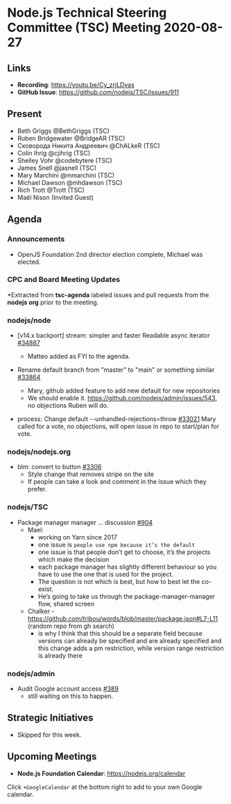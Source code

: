 # Node.js Technical Steering Committee (TSC) Meeting 2020-08-27

## Links


* **Recording**: https://youtu.be/Cy_zrjLDvas
* **GitHub Issue**: https://github.com/nodejs/TSC/issues/911

## Present

* Beth Griggs @BethGriggs (TSC)
* Ruben Bridgewater @BridgeAR (TSC)
* Сковорода Никита Андреевич @ChALkeR (TSC)
* Colin Ihrig @cjihrig (TSC)
* Shelley Vohr @codebytere (TSC)
* James Snell @jasnell (TSC)
* Mary Marchini @mmarchini (TSC)
* Michael Dawson @mhdawson (TSC)
* Rich Trott @Trott (TSC)
* Maël Nison (Invited Guest)

## Agenda

### Announcements

* OpenJS Foundation 2nd director election complete, Michael was elected.

### CPC and Board Meeting Updates

*Extracted from **tsc-agenda** labeled issues and pull requests from the **nodejs org** prior to the meeting.

### nodejs/node

* \[v14.x backport\] stream: simpler and faster Readable async iterator  [#34887](https://github.com/nodejs/node/pull/34887)
  * Matteo added as FYI to the agenda.

* Rename default branch from "master" to "main" or something similar [#33864](https://github.com/nodejs/node/issues/33864)
  * Mary, github added feature to add new default for new repositories
  * We should enable it. https://github.com/nodejs/admin/issues/543, no objections
    Ruben will do.

* process: Change default --unhandled-rejections=throw [#33021](https://github.com/nodejs/node/pull/33021)
  Mary called for a vote, no objections, will open issue in repo to start/plan for vote.

### nodejs/nodejs.org

* blm: convert to button [#3306](https://github.com/nodejs/nodejs.org/pull/3306)
  * Style change that removes stripe on the site
  * If people can take a look and comment in the issue which they prefer.

### nodejs/TSC

* Package manager manager ... discussion [#904](https://github.com/nodejs/TSC/issues/904)
  * Mael:
      * working on Yarn since 2017
      * one issue is `people use npm because it’s the default`
      * one issue is that people don’t get to choose, it’s the projects which make the decision
      * each package manager has slightly different behaviour so you have to use the one
        that is used for the project.
      * The question is not which is best, but how to best let the co-exist.
      * He’s going to take us through the package-manager-manager flow, shared screen
  * Chalker - https://github.com/tribou/words/blob/master/package.json#L7-L11 (random repo from gh search)
    * is why I think that this should be a separate field because versions can
      already be specified and are already specified and this change adds a pm
      restriction, while version range restriction is already there

### nodejs/admin

* Audit Google account access [#389](https://github.com/nodejs/admin/issues/389)
  * still waiting on this to happen.

## Strategic Initiatives
* Skipped for this week.

## Upcoming Meetings


* **Node.js Foundation Calendar**: https://nodejs.org/calendar


Click `+GoogleCalendar` at the bottom right to add to your own Google calendar.
